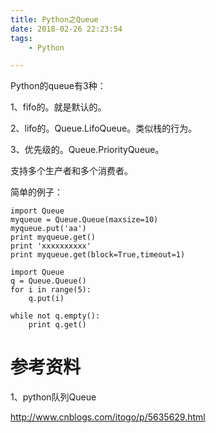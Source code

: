 ```yaml
---
title: Python之Queue
date: 2018-02-26 22:23:54
tags:
	- Python

---
```




Python的queue有3种：

1、fifo的。就是默认的。

2、lifo的。Queue.LifoQueue。类似栈的行为。

3、优先级的。Queue.PriorityQueue。

支持多个生产者和多个消费者。



简单的例子：

```
import Queue
myqueue = Queue.Queue(maxsize=10)
myqueue.put('aa')
print myqueue.get()
print 'xxxxxxxxxx'
print myqueue.get(block=True,timeout=1)
```

```
import Queue
q = Queue.Queue()
for i in range(5):
    q.put(i)

while not q.empty():
    print q.get()
```



# 参考资料

1、python队列Queue

http://www.cnblogs.com/itogo/p/5635629.html
